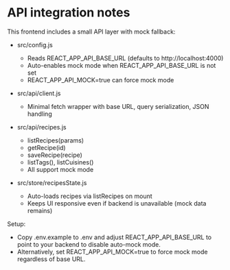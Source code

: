 # API integration notes

This frontend includes a small API layer with mock fallback:

- src/config.js
  - Reads REACT_APP_API_BASE_URL (defaults to http://localhost:4000)
  - Auto-enables mock mode when REACT_APP_API_BASE_URL is not set
  - REACT_APP_API_MOCK=true can force mock mode

- src/api/client.js
  - Minimal fetch wrapper with base URL, query serialization, JSON handling

- src/api/recipes.js
  - listRecipes(params)
  - getRecipe(id)
  - saveRecipe(recipe)
  - listTags(), listCuisines()
  - All support mock mode

- src/store/recipesState.js
  - Auto-loads recipes via listRecipes on mount
  - Keeps UI responsive even if backend is unavailable (mock data remains)

Setup:
- Copy .env.example to .env and adjust REACT_APP_API_BASE_URL to point to your backend to disable auto-mock mode.
- Alternatively, set REACT_APP_API_MOCK=true to force mock mode regardless of base URL.
